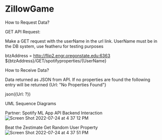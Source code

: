 # ZillowGame

How to Request Data?

GET API Request:  

Make a GET request with the userName in the url link. UserName must be in the DB system, use featheru for testing purposes

btzAddress = http://flip2.engr.oregonstate.edu:6363
${btzAddress}/GET/spotifyproperties/{UserName}

How to Receive Data?

Data returned as JSON from API. If no properties are found the following entry will be returned {Url: "No Properties Found"}

json({Url: ?})

UML Sequence Diagrams

Partner: Spotify ML App API Backend Interaction
![Screen Shot 2022-07-24 at 4 37 12 PM](https://user-images.githubusercontent.com/71615880/180664941-9a7fb295-1893-4bc2-b613-27ecbd671a51.png)

Beat the Zestimate Get Random User Property
![Screen Shot 2022-07-24 at 4 37 51 PM](https://user-images.githubusercontent.com/71615880/180664969-afc28b2a-09ca-40d0-ae24-f082010babbe.png)


